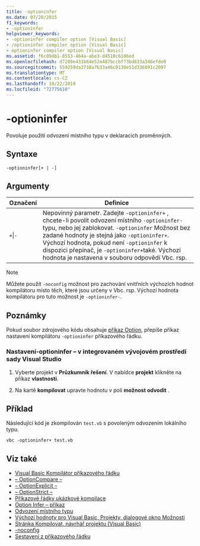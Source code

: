 ```yaml
---
title: -optioninfer
ms.date: 07/20/2015
f1_keywords:
- -optioninfer
helpviewer_keywords:
- -optioninfer compiler option [Visual Basic]
- /optioninfer compiler option [Visual Basic]
- optioninfer compiler option [Visual Basic]
ms.assetid: f6c09db1-0553-464a-abe3-d4510c61d6ed
ms.openlocfilehash: d7209e431b84e52e487bccbf73bd633a346efde0
ms.sourcegitcommit: 559259da2738a7b33a46c0130e51d336091c2097
ms.translationtype: MT
ms.contentlocale: cs-CZ
ms.lasthandoff: 10/22/2019
ms.locfileid: "72775610"
---
```

# <a name="-optioninfer"></a>-optioninfer
Povoluje použití odvození místního typu v deklaracích proměnných.  
  
## <a name="syntax"></a>Syntaxe  
  
```console  
-optioninfer[+ | -]  
```  
  
## <a name="arguments"></a>Argumenty  
  
|Označení|Definice|  
|---|---|  
|`+`&#124;`-`|Nepovinný parametr. Zadejte `-optioninfer+` , chcete-li povolit odvození místního `-optioninfer-` typu, nebo jej zablokovat. `-optioninfer` Možnost bez zadané hodnoty je stejná jako `-optioninfer+`. Výchozí hodnota, pokud není `-optioninfer` k dispozici přepínač, je `-optioninfer+`také. Výchozí hodnota je nastavena v souboru odpovědí Vbc. rsp.|  
  
> [!NOTE]
> Můžete použít `-noconfig` možnost pro zachování vnitřních výchozích hodnot kompilátoru místo těch, které jsou určeny v Vbc. rsp. Výchozí hodnota kompilátoru pro tuto možnost je `-optioninfer-`.  
  
## <a name="remarks"></a>Poznámky  
 Pokud soubor zdrojového kódu obsahuje [příkaz Option](../../../visual-basic/language-reference/statements/option-infer-statement.md), přepíše příkaz nastavení kompilátoru `-optioninfer` příkazového řádku.  
  
### <a name="to-set--optioninfer-in-the-visual-studio-ide"></a>Nastavení-optioninfer – v integrovaném vývojovém prostředí sady Visual Studio  
  
1. Vyberte projekt v **Průzkumník řešení**. V nabídce **projekt** klikněte na příkaz **vlastnosti**.  
  
2. Na kartě **kompilovat** upravte hodnotu v poli **možnost odvodit** .  
  
## <a name="example"></a>Příklad  
 Následující kód je zkompilován `test.vb` s povoleným odvozením lokálního typu.  
  
```console
vbc -optioninfer+ test.vb  
```  
  
## <a name="see-also"></a>Viz také

- [Visual Basic Kompilátor příkazového řádku](../../../visual-basic/reference/command-line-compiler/index.md)
- [– OptionCompare –](../../../visual-basic/reference/command-line-compiler/optioncompare.md)
- [– OptionExplicit –](../../../visual-basic/reference/command-line-compiler/optionexplicit.md)
- [– OptionStrict –](../../../visual-basic/reference/command-line-compiler/optionstrict.md)
- [Příkazové řádky ukázkové kompilace](../../../visual-basic/reference/command-line-compiler/sample-compilation-command-lines.md)
- [Option Infer – příkaz](../../../visual-basic/language-reference/statements/option-infer-statement.md)
- [Odvození místního typu](../../../visual-basic/programming-guide/language-features/variables/local-type-inference.md)
- [Výchozí hodnoty pro Visual Basic, Projekty, dialogové okno Možnosti](/visualstudio/ide/reference/visual-basic-defaults-projects-options-dialog-box)
- [Stránka Kompilovat, návrhář projektu (Visual Basic)](/visualstudio/ide/reference/compile-page-project-designer-visual-basic)
- [-noconfig](../../../visual-basic/reference/command-line-compiler/noconfig.md)
- [Sestavení z příkazového řádku](../../../visual-basic/reference/command-line-compiler/building-from-the-command-line.md)
